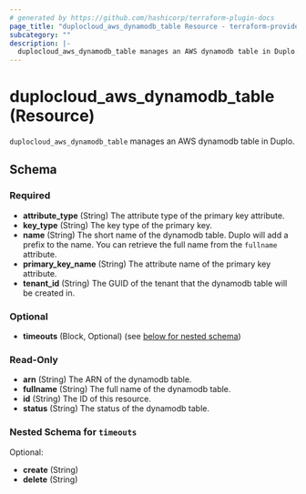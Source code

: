 ```yaml
---
# generated by https://github.com/hashicorp/terraform-plugin-docs
page_title: "duplocloud_aws_dynamodb_table Resource - terraform-provider-duplocloud"
subcategory: ""
description: |-
  duplocloud_aws_dynamodb_table manages an AWS dynamodb table in Duplo.
---
```


# duplocloud_aws_dynamodb_table (Resource)

`duplocloud_aws_dynamodb_table` manages an AWS dynamodb table in Duplo.



<!-- schema generated by tfplugindocs -->
## Schema

### Required

- **attribute_type** (String) The attribute type of the primary key attribute.
- **key_type** (String) The key type of the primary key.
- **name** (String) The short name of the dynamodb table.  Duplo will add a prefix to the name.  You can retrieve the full name from the `fullname` attribute.
- **primary_key_name** (String) The attribute name of the primary key attribute.
- **tenant_id** (String) The GUID of the tenant that the dynamodb table will be created in.

### Optional

- **timeouts** (Block, Optional) (see [below for nested schema](#nestedblock--timeouts))

### Read-Only

- **arn** (String) The ARN of the dynamodb table.
- **fullname** (String) The full name of the dynamodb table.
- **id** (String) The ID of this resource.
- **status** (String) The status of the dynamodb table.

<a id="nestedblock--timeouts"></a>
### Nested Schema for `timeouts`

Optional:

- **create** (String)
- **delete** (String)


